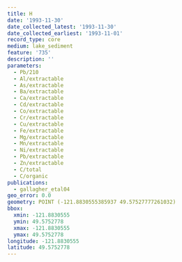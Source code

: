 ```yaml
---
title: H
date: '1993-11-30'
date_collected_latest: '1993-11-30'
date_collected_earliest: '1993-11-01'
record_type: core
medium: lake_sediment
feature: '735'
description: ''
parameters:
  - Pb/210
  - Al/extractable
  - As/extractable
  - Ba/extractable
  - Ca/extractable
  - Cd/extractable
  - Co/extractable
  - Cr/extractable
  - Cu/extractable
  - Fe/extractable
  - Mg/extractable
  - Mn/extractable
  - Ni/extractable
  - Pb/extractable
  - Zn/extractable
  - C/total
  - C/organic
publications:
  - gallagher_etal04
geo_error: 0.0
geometry: POINT (-121.8830555385937 49.57527777261032)
bbox:
  xmin: -121.8830555
  ymin: 49.5752778
  xmax: -121.8830555
  ymax: 49.5752778
longitude: -121.8830555
latitude: 49.5752778
---
```

